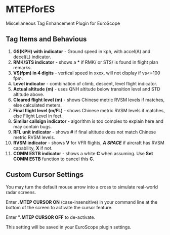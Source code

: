 # MTEPforES
Miscellaneous Tag Enhancement Plugin for EuroScope


## Tag Items and Behavious

1. **GS(KPH) with indicator** - Ground speed in kph, with accel(A) and decel(L) indicator.
2. **RMK/STS indicator** - shows a **\*** if RMK/ or STS/ is found in flight plan remarks.
3. **VS(fpm) in 4 digits** - vertical speed in xxxx, will not display if vs<=100 fpm.
4. **Level indicator** - combination of climb, descent, level flight indicator.
5. **Actual altitude (m)** - uses QNH altitude below transition level and STD altitude above.
6. **Cleared flight level (m)** - shows Chinese metric RVSM levels if matches, else calculated meters.
7. **Final flight level (m/FL)** - shows Chinese metric RVSM levels if matches, else Flight Level in feet.
8. **Similar callsign indicator** - algorithm is too complex to explain here and may contain bugs.
9. **RFL unit indicator** - shows **#** if final altitude does not match Chinese metric RVSM levels.
10. **RVSM indicator** - shows **V** for VFR flights, ***A SPACE*** if aircraft has RVSM capability, **X** if not.
11. **COMM ESTB indicator** - shows a white **C** when assuming. Use **Set COMM ESTB** function to cancel this **C**.


## Custom Cursor Settings

You may turn the default mouse arrow into a cross to simulate real-world radar screens.

Enter **.MTEP CURSOR ON** (case-insensitive) in your command line at the bottom of the screen to activate the cursor feature.

Enter **".MTEP CURSOR OFF** to de-activate.

This setting will be saved in your EuroScope plugin settings.
